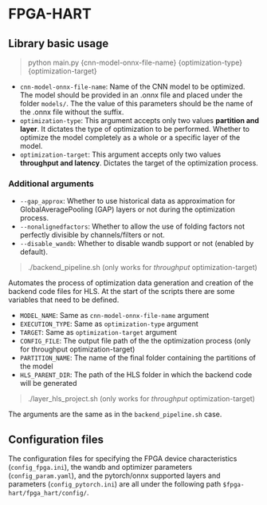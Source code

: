 # FPGA-HART

## Library basic usage

> python main.py {cnn-model-onnx-file-name} {optimization-type} {optimization-target}

- `cnn-model-onnx-file-name`: Name of the CNN model to be optimized. The model should be provided in an .onnx file and placed under the folder `models/`. The the value of this parameters should be the name of the .onnx file without the suffix.
- `optimization-type`: This argument accepts only two values **partition and layer**. It dictates the type of optimization to be performed. Whether to optimize the model completely as a whole or a specific layer of the model.
- `optimization-target`: This argument accepts only two values **throughput and latency**. Dictates the target of the optimization process.

### Additional arguments
- `--gap_approx`: Whether to use historical data as approximation for GlobalAveragePooling (GAP) layers or not during the optimization process.
- `--nonalignedfactors`: Whether to allow the use of folding factors not perfectly divisible by channels/filters or not.
- `--disable_wandb`: Whether to disable wandb support or not (enabled by default).


> ./backend_pipeline.sh (only works for *throughput* optimization-target)

Automates the process of optimization data generation and creation of the backend code files for HLS. At the start of the scripts there are some variables that need to be defined.
- `MODEL_NAME`: Same as `cnn-model-onnx-file-name` argument
- `EXECUTION_TYPE`: Same as `optimization-type` argument
- `TARGET`: Same as `optimization-target` argument
- `CONFIG_FILE`: The output file path of the the optimization process (only for throughput optimization-target)
- `PARTITION_NAME`: The name of the final folder containing the partitions of the model
- `HLS_PARENT_DIR`: The path of the HLS folder in which the backend code will be generated

> ./layer_hls_project.sh (only works for *throughput* optimization-target)

The arguments are the same as in the `backend_pipeline.sh` case.

## Configuration files
The configuration files for specifying the FPGA device characteristics (`config_fpga.ini`), the wandb and optimizer parameters (`config_param.yaml`), and the pytorch/onnx supported layers and parameters (`config_pytorch.ini`) are all under the following path `$fpga-hart/fpga_hart/config/`.